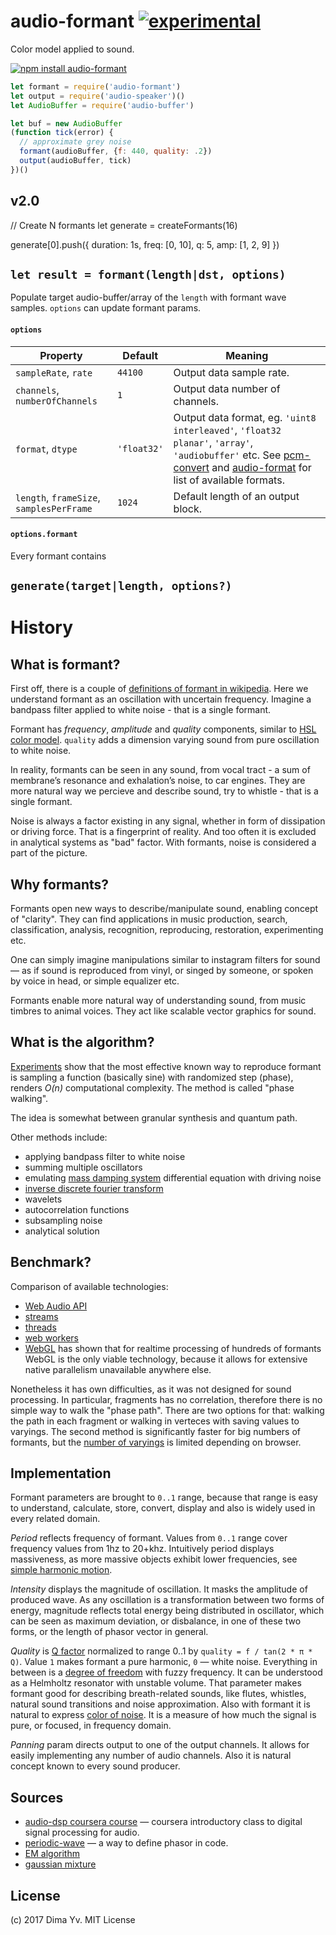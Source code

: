 # audio-formant [![experimental](https://img.shields.io/badge/stability-unstable-green.svg)](http://github.com/badges/stability-badges)

Color model applied to sound.

[![npm install audio-formant](https://nodei.co/npm/audio-formant.png?mini=true)](https://npmjs.org/package/audio-formant/)

```js
let formant = require('audio-formant')
let output = require('audio-speaker')()
let AudioBuffer = require('audio-buffer')

let buf = new AudioBuffer
(function tick(error) {
  // approximate grey noise
  formant(audioBuffer, {f: 440, quality: .2})
  output(audioBuffer, tick)
})()
```

## v2.0

// Create N formants
let generate = createFormants(16)

generate[0].push({
	duration: 1s,
	freq: [0, 10],
	q: 5,
	amp: [1, 2, 9]
})


## `let result = formant(length|dst, options)`

Populate target audio-buffer/array of the `length` with formant wave samples. `options` can update formant params.

#### `options`

| Property | Default | Meaning |
|---|---|---|
| `sampleRate`, `rate` | `44100` | Output data sample rate. |
| `channels`, `numberOfChannels` | `1` | Output data number of channels. |
| `format`, `dtype` | `'float32'` | Output data format, eg. `'uint8 interleaved'`, `'float32 planar'`, `'array'`, `'audiobuffer'` etc. See [pcm-convert](https://github.com/audiojs/pcm-convert) and [audio-format](https://github.com/audiojs/audio-format) for list of available formats. |
| `length`, `frameSize`, `samplesPerFrame` | `1024` | Default length of an output block.

#### `options.formant`

Every formant contains

## `generate(target|length, options?)`



# History

## What is formant?

First off, there is a couple of [definitions of formant in wikipedia](https://en.wikipedia.org/wiki/Formant). Here we understand formant as an oscillation with uncertain frequency. Imagine a bandpass filter applied to white noise - that is a single formant.

Formant has _frequency_, _amplitude_ and _quality_ components, similar to [HSL color model](https://en.wikipedia.org/wiki/HSL_and_HSV). `quality` adds a dimension varying sound from pure oscillation to white noise.

In reality, formants can be seen in any sound, from vocal tract - a sum of membrane’s resonance and exhalation’s noise, to car engines. They are more natural way we percieve and describe sound, try to whistle - that is a single formant.

Noise is always a factor existing in any signal, whether in form of dissipation or driving force. That is a fingerprint of reality. And too often it is excluded in analytical systems as "bad" factor. With formants, noise is considered a part of the picture.


## Why formants?

Formants open new ways to describe/manipulate sound, enabling concept of "clarity". They can find applications in music production, search, classification, analysis, recognition, reproducing, restoration, experimenting etc.

One can simply imagine manipulations similar to instagram filters for sound — as if sound is reproduced from vinyl, or singed by someone, or spoken by voice in head, or simple equalizer etc.

Formants enable more natural way of understanding sound, from music timbres to animal voices. They act like scalable vector graphics for sound.

## What is the algorithm?

[Experiments](https://github.com/dy/sound-experiment) show that the most effective known way to reproduce formant is sampling a function (basically sine) with randomized step (phase), renders _O(n)_ computational complexity. The method is called "phase walking".

The idea is somewhat between granular synthesis and quantum path.

Other methods include:

* applying bandpass filter to white noise
* summing multiple oscillators
* emulating [mass damping system](https://en.wikipedia.org/wiki/Vibration) differential equation with driving noise
* [inverse discrete fourier transform](https://en.wikipedia.org/wiki/Discrete_Fourier_transform)
* wavelets
* autocorrelation functions
* subsampling noise
* analytical solution

## Benchmark?

Comparison of available technologies:

* [Web Audio API](https://developer.mozilla.org/en-US/docs/Web/API/Web_Audio_API)
* [streams](https://nodejs.org/api/stream.html)
* [threads](https://www.npmjs.com/package/webworker-threads)
* [web workers](https://developer.mozilla.org/en-US/docs/Web/API/Web_Workers_API)
* [WebGL](https://developer.mozilla.org/en-US/docs/Web/API/WebGL_API) has shown that for realtime processing of hundreds of formants WebGL is the only viable technology, because it allows for extensive native parallelism unavailable anywhere else.

Nonetheless it has own difficulties, as it was not designed for sound processing. In particular, fragments has no correlation, therefore there is no simple way to walk the "phase path". There are two options for that: walking the path in each fragment or walking in verteces with saving values to varyings. The second method is significantly faster for big numbers of formants, but the [number of varyings](http://webglstats.com/) is limited depending on browser.

## Implementation

Formant parameters are brought to `0..1` range, because that range is easy to understand, calculate, store, convert, display and also is widely used in every related domain.

_Period_ reflects frequency of formant. Values from `0..1` range cover frequency values from 1hz to 20+khz. Intuitively period displays massiveness, as more massive objects exhibit lower frequencies, see [simple harmonic motion](https://en.wikipedia.org/wiki/Simple_harmonic_motion).

_Intensity_ displays the magnitude of oscillation. It masks the amplitude of produced wave. As any oscillation is a transformation between two forms of energy, magnitude reflects total energy being distributed in oscillator, which can be seen as maximum deviation, or disbalance, in one of these two forms, or the length of phasor vector in general.

_Quality_ is [Q factor](https://en.wikipedia.org/wiki/Q_factor) normalized to range 0..1 by `quality = f / tan(2 * π * Q)`. Value `1` makes formant a pure harmonic, `0` — white noise. Everything in between is a [degree of freedom](https://en.wikipedia.org/wiki/Degrees_of_freedom_(mechanics)) with fuzzy frequency. It can be understood as a Helmholtz resonator with unstable volume. That parameter makes formant good for describing breath-related sounds, like flutes, whistles, natural sound transitions and noise approximation. Also with formant it is natural to express [color of noise](https://en.wikipedia.org/wiki/Colors_of_noise). It is a measure of how much the signal is pure, or focused, in frequency domain.

_Panning_ param directs output to one of the output channels. It allows for easily implementing any number of audio channels. Also it is natural concept known to every sound producer.

## Sources

* [audio-dsp coursera course](https://class.coursera.org/audio-002/wiki/week7) — coursera introductory class to digital signal processing for audio.
* [periodic-wave](https://webaudio.github.io/web-audio-api/#the-periodicwave-interface) — a way to define phasor in code.
* [EM algorithm](https://www.researchgate.net/publication/220848309_Blind_Separation_of_Sparse_Sources_Using_Jeffrey's_Inverse_Prior_and_the_EM_Algorithm)
* [gaussian mixture](https://github.com/benjamintd/gaussian-mixture)

## License

(c) 2017 Dima Yv. MIT License
